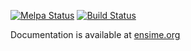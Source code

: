 [![Melpa Status](http://melpa.milkbox.net/packages/ensime-badge.svg)](http://melpa.milkbox.net/#/ensime)
[![Build Status](http://fommil.com/api/badges/ensime/ensime-emacs/status.svg)](http://fommil.com/ensime/ensime-emacs)

Documentation is available at [ensime.org](http://ensime.org/emacs/)
